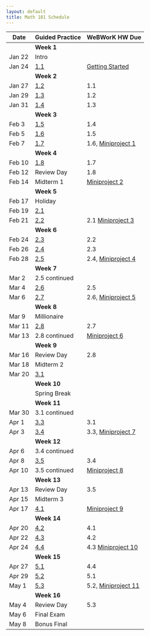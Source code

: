```yaml
---
layout: default
title: Math 181 Schedule
---
```


Date   | Guided Practice                 | WeBWorK HW Due
------ | ------------------------------- | --------------------------------------------------------------------------
       | **Week 1**                      |
Jan 22 | Intro                           |
Jan 24 | [1.1](/NSC-Math-181/GP1.1.html) | [Getting Started](https://student.desmos.com/?prepopulateCode=7hnv9s)
       | **Week 2**                      |
Jan 27 | [1.2](/NSC-Math-181/GP1.2.html) | 1.1
Jan 29 | [1.3](/NSC-Math-181/GP1.3.html) | 1.2
Jan 31 | [1.4](/NSC-Math-181/GP1.4.html) | 1.3
       | **Week 3**                      |
Feb 3  | [1.5](/NSC-Math-181/GP1.5.html) | 1.4
Feb 5  | [1.6](/NSC-Math-181/GP1.6.html) | 1.5
Feb 7  | [1.7](/NSC-Math-181/GP1.7.html) | 1.6, [Miniproject 1](https://hackmd.io/p7Q64nqpSxCy4iP8--xv-A?view)
       | **Week 4**                      |
Feb 10 | [1.8](/NSC-Math-181/GP1.8.html) | 1.7
Feb 12 | Review Day                      | 1.8
Feb 14 | Midterm 1                       | [Miniproject 2](https://hackmd.io/p7Q64nqpSxCy4iP8--xv-A?view)
       | **Week 5**                      |
Feb 17 | Holiday                         | 
Feb 19 | [2.1](/NSC-Math-181/GP2.1.html) |
Feb 21 | [2.2](/NSC-Math-181/GP2.2.html) | 2.1 [Miniproject 3](https://hackmd.io/p7Q64nqpSxCy4iP8--xv-A?view)
       | **Week 6**                      |
Feb 24 | [2.3](/NSC-Math-181/GP2.3.html) | 2.2 
Feb 26 | [2.4](/NSC-Math-181/GP2.4.html) | 2.3
Feb 28 | [2.5](/NSC-Math-181/GP2.5.html) | 2.4, [Miniproject 4](https://hackmd.io/p7Q64nqpSxCy4iP8--xv-A?view)
       | **Week 7**                      |
Mar 2  | 2.5 continued                   |
Mar 4  | [2.6](/NSC-Math-181/GP2.6.html) | 2.5
Mar 6  | [2.7](/NSC-Math-181/GP2.7.html) | 2.6, [Miniproject 5](https://hackmd.io/p7Q64nqpSxCy4iP8--xv-A?view)
       | **Week 8**                      |
Mar 9  | Millionaire                     |
Mar 11 | [2.8](/NSC-Math-181/GP2.8.html) | 2.7
Mar 13 | 2.8 continued                   | [Miniproject 6](https://hackmd.io/p7Q64nqpSxCy4iP8--xv-A?view)
       | **Week 9**                      |
Mar 16 | Review Day                      | 2.8
Mar 18 | Midterm 2                       |
Mar 20 | [3.1](/NSC-Math-181/GP3.1.html) |
       | **Week 10**                     |
       | Spring Break  |
       | **Week 11**    
Mar 30 | 3.1 continued                   |
Apr 1  | [3.3](/NSC-Math-181/GP3.3.html) | 3.1
Apr 3  | [3.4](/NSC-Math-181/GP3.4.html) | 3.3, [Miniproject 7](https://hackmd.io/p7Q64nqpSxCy4iP8--xv-A?view)
       | **Week 12**                     |
Apr 6 | 3.4 continued                   |
Apr 8  | [3.5](/NSC-Math-181/GP3.5.html) | 3.4
Apr 10  | 3.5 continued                   | [Miniproject 8](https://hackmd.io/p7Q64nqpSxCy4iP8--xv-A?view)
       | **Week 13**                     |
Apr 13 | Review Day                      | 3.5
Apr 15 | Midterm 3                       |
Apr 17 | [4.1](/NSC-Math-181/GP4.1.html) | [Miniproject 9](https://hackmd.io/p7Q64nqpSxCy4iP8--xv-A?view)
       | **Week 14**                     |
Apr 20 | [4.2](/NSC-Math-181/GP4.2.html) | 4.1
Apr 22 | [4.3](/NSC-Math-181/GP4.3.html) | 4.2
Apr 24 | [4.4](/NSC-Math-181/GP4.4.html) | 4.3 [Miniproject 10](https://hackmd.io/p7Q64nqpSxCy4iP8--xv-A?view)
       | **Week 15**                     |
Apr 27 | [5.1](/NSC-Math-181/GP5.1.html) | 4.4
Apr 29 | [5.2](/NSC-Math-181/GP5.2.html) | 5.1
May 1  | [5.3](/NSC-Math-181/GP5.3.html) | 5.2, [Miniproject 11](https://hackmd.io/p7Q64nqpSxCy4iP8--xv-A?view)
       | **Week 16**                     |
May 4  | Review Day                      | 5.3
May 6  | Final Exam                      |
May 8  | Bonus Final
